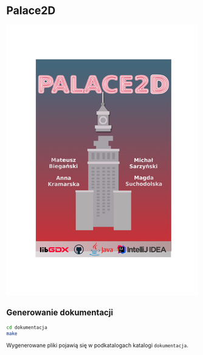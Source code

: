 # Palace2D
![Palace2D](https://github.com/annkamsk/palace2D/blob/master/graphics/poster.png?raw=true "Title")

## Generowanie dokumentacji

```bash
cd dokumentacja
make
```

Wygenerowane pliki pojawią się w podkatalogach katalogi `dokumentacja`.

